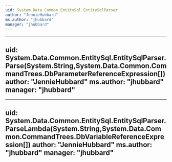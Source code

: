 ```yaml
---
uid: System.Data.Common.EntitySql.EntitySqlParser
author: "JennieHubbard"
ms.author: "jhubbard"
manager: "jhubbard"
---
```


---
uid: System.Data.Common.EntitySql.EntitySqlParser.Parse(System.String,System.Data.Common.CommandTrees.DbParameterReferenceExpression[])
author: "JennieHubbard"
ms.author: "jhubbard"
manager: "jhubbard"
---

---
uid: System.Data.Common.EntitySql.EntitySqlParser.ParseLambda(System.String,System.Data.Common.CommandTrees.DbVariableReferenceExpression[])
author: "JennieHubbard"
ms.author: "jhubbard"
manager: "jhubbard"
---
